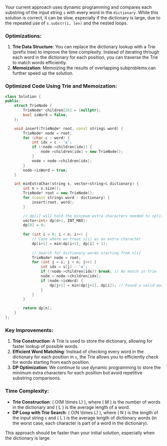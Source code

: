 Your current approach uses dynamic programming and compares each substring of the input string `s` with every word in the `dictionary`. While this solution is correct, it can be slow, especially if the dictionary is large, due to the repeated use of `s.substr(i, len)` and the nested loops.

### Optimizations:
1. **Trie Data Structure**: You can replace the dictionary lookup with a Trie (prefix tree) to improve the time complexity. Instead of iterating through each word in the dictionary for each position, you can traverse the Trie to match words efficiently.
2. **Memoization**: Memoizing the results of overlapping subproblems can further speed up the solution.

### Optimized Code Using Trie and Memoization:

```cpp
class Solution {
public:
    struct TrieNode {
        TrieNode* children[26] = {nullptr};
        bool isWord = false;
    };

    void insert(TrieNode* root, const string& word) {
        TrieNode* node = root;
        for (char c : word) {
            int idx = c - 'a';
            if (!node->children[idx]) {
                node->children[idx] = new TrieNode();
            }
            node = node->children[idx];
        }
        node->isWord = true;
    }

    int minExtraChar(string s, vector<string>& dictionary) {
        int n = s.size();
        TrieNode* root = new TrieNode();
        for (const string& word : dictionary) {
            insert(root, word);
        }

        // dp[i] will hold the minimum extra characters needed to split s[0..i-1]
        vector<int> dp(n+1, INT_MAX);
        dp[0] = 0;
        
        for (int i = 0; i < n; i++) {
            // Case where we treat s[i] as an extra character
            dp[i+1] = min(dp[i+1], dp[i] + 1);
            
            // Search for dictionary words starting from s[i]
            TrieNode* node = root;
            for (int j = i; j < n; j++) {
                int idx = s[j] - 'a';
                if (!node->children[idx]) break; // No match in Trie
                node = node->children[idx];
                if (node->isWord) {
                    dp[j+1] = min(dp[j+1], dp[i]); // Found a valid word in dictionary
                }
            }
        }

        return dp[n];
    }
};
```

### Key Improvements:
1. **Trie Construction**: A Trie is used to store the dictionary, allowing for faster lookup of possible words.
2. **Efficient Word Matching**: Instead of checking every word in the dictionary for each position in `s`, the Trie allows you to efficiently check for words starting from each position.
3. **DP Optimization**: We continue to use dynamic programming to store the minimum extra characters for each position but avoid repetitive substring comparisons.

### Time Complexity:
- **Trie Construction**: \( O(M \times L) \), where \( M \) is the number of words in the dictionary and \( L \) is the average length of a word.
- **DP Loop with Trie Search**: \( O(N \times L) \), where \( N \) is the length of the input string `s` and \( L \) is the average length of dictionary words (in the worst case, each character is part of a word in the dictionary).

This approach should be faster than your initial solution, especially when the dictionary is large.